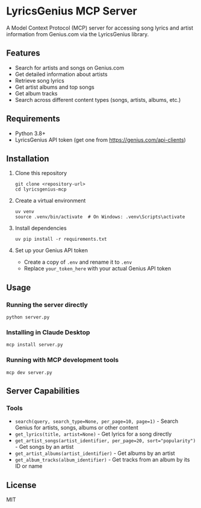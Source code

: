 # LyricsGenius MCP Server

A Model Context Protocol (MCP) server for accessing song lyrics and artist information from Genius.com via the LyricsGenius library.

## Features

- Search for artists and songs on Genius.com
- Get detailed information about artists
- Retrieve song lyrics
- Get artist albums and top songs
- Get album tracks
- Search across different content types (songs, artists, albums, etc.)

## Requirements

- Python 3.8+
- LyricsGenius API token (get one from https://genius.com/api-clients)

## Installation

1. Clone this repository
   ```
   git clone <repository-url>
   cd lyricsgenius-mcp
   ```

2. Create a virtual environment
   ```
   uv venv
   source .venv/bin/activate  # On Windows: .venv\Scripts\activate
   ```

3. Install dependencies
   ```
   uv pip install -r requirements.txt
   ```

4. Set up your Genius API token
   - Create a copy of `.env` and rename it to `.env`
   - Replace `your_token_here` with your actual Genius API token

## Usage

### Running the server directly

```
python server.py
```

### Installing in Claude Desktop

```
mcp install server.py
```

### Running with MCP development tools

```
mcp dev server.py
```

## Server Capabilities

### Tools

- `search(query, search_type=None, per_page=10, page=1)` - Search Genius for artists, songs, albums or other content
- `get_lyrics(title, artist=None)` - Get lyrics for a song directly
- `get_artist_songs(artist_identifier, per_page=20, sort="popularity")` - Get songs by an artist
- `get_artist_albums(artist_identifier)` - Get albums by an artist
- `get_album_tracks(album_identifier)` - Get tracks from an album by its ID or name

## License

MIT